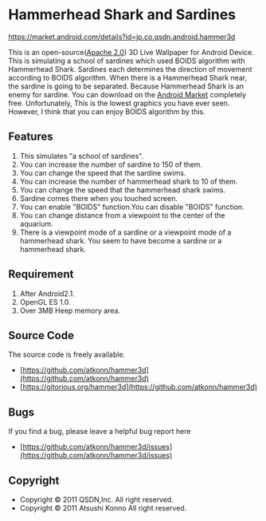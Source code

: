 Hammerhead Shark and Sardines
=============================

https://market.android.com/details?id=jp.co.qsdn.android.hammer3d

This is an open-source([Apache 2.0](http://www.apache.org/licenses/LICENSE-2.0))  3D Live Wallpaper for Android Device.
This is simulating a school of sardines which used BOIDS algorithm with Hammerhead Shark.
Sardines each determines the direction of movement according to BOIDS algorithm.
When there is a Hammerhead Shark near, the sardine is going to be separated. Because Hammerhead Shark is an enemy for sardine.
You can download on the [Android Market](https://market.android.com/details?id=jp.co.qsdn.android.iwashi3d) completely free.
Unfortunately, This is the lowest graphics you have ever seen. However, I think that you can enjoy BOIDS algorithm by this.


Features
--------
1. This simulates "a school of sardines".
2. You can increase the number of sardine to 150 of them.
3. You can change the speed that the sardine swims.
4. You can increase the number of hammerhead shark to 10 of them.
5. You can change the speed that the hammerhead shark swims.
6. Sardine comes there when you touched screen.
7. You can enable "BOIDS" function.You can disable "BOIDS" function.
8. You can change distance from a viewpoint to the center of the aquarium.
9. There is a viewpoint mode of a sardine or a viewpoint mode of a hammerhead shark. You seem to have become a sardine or a hammerhead shark.

Requirement
-----------
1. After Android2.1.
2. OpenGL ES 1.0.
3. Over 3MB Heep memory area.

Source Code
-----------
The source code is freely available.

* [https://github.com/atkonn/hammer3d](https://github.com/atkonn/hammer3d)
* [https://gitorious.org/hammer3d](https://github.com/atkonn/hammer3d)


Bugs
----
If you find a bug, please leave a helpful bug report here

* [https://github.com/atkonn/hammer3d/issues](https://github.com/atkonn/hammer3d/issues)

Copyright
---------
* Copyright &copy; 2011 QSDN,Inc. All right reserved.
* Copyright &copy; 2011 Atsushi Konno All right reserved.

